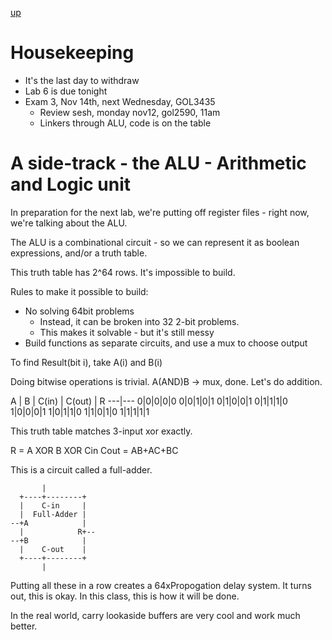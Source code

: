 [up](../index.md)

# Housekeeping

- It's the last day to withdraw
- Lab 6 is due tonight
- Exam 3, Nov 14th, next Wednesday, GOL3435
	- Review sesh, monday nov12, gol2590, 11am
	- Linkers through ALU, code is on the table

# A side-track - the ALU - Arithmetic and Logic unit

In preparation for the next lab, we're putting off register files - right now, we're talking about the ALU.

The ALU is a combinational circuit - so we can represent it as boolean expressions, and/or a truth table.

This truth table has 2^64 rows. It's impossible to build.

Rules to make it possible to build:
- No solving 64bit problems
	- Instead, it can be broken into 32 2-bit problems.
	- This makes it solvable - but it's still messy
- Build functions as separate circuits, and use a mux to choose output

To find Result(bit i), take A(i) and B(i)

Doing bitwise operations is trivial. A(AND)B -> mux, done. Let's do addition.

A | B | C(in) | C(out) | R
---|---
0|0|0|0|0
0|0|1|0|1
0|1|0|0|1
0|1|1|1|0
1|0|0|0|1
1|0|1|1|0
1|1|0|1|0
1|1|1|1|1

This truth table matches 3-input xor exactly.

R = A XOR B XOR Cin
Cout = AB+AC+BC

This is a circuit called a full-adder.

```
       |
  +----+--------+
  |    C-in     |
  |  Full-Adder |
--+A            |
  |            R+--
--+B            |
  |    C-out    |
  +----+--------+
       |
```

Putting all these in a row creates a 64xPropogation delay system. It turns out, this is okay. In this class, this is how it will be done.

In the real world, carry lookaside buffers are very cool and work much better.
